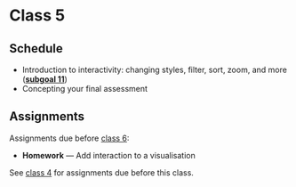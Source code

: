 # Class 5

## Schedule

*   Introduction to interactivity: changing styles, filter, sort, zoom, and more
    ([**subgoal 11**][s11])
*   Concepting your final assessment

## Assignments

Assignments due before [class 6][c6]:

*   **Homework** — Add interaction to a visualisation

See [class 4][c4] for assignments due before this class.

[c4]: class-4.md#assignments

[c6]: class-6.md

[s11]: https://github.com/cmda-fe3/course-17-18#subgoal-11

